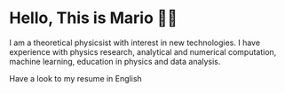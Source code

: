 # Hello, This is Mario 👋🏻

I am a theoretical physicsist with interest in new technologies. I have experience with physics research, analytical and numerical computation, machine learning, education in physics and data analysis.

Have a look to my resume in English 
